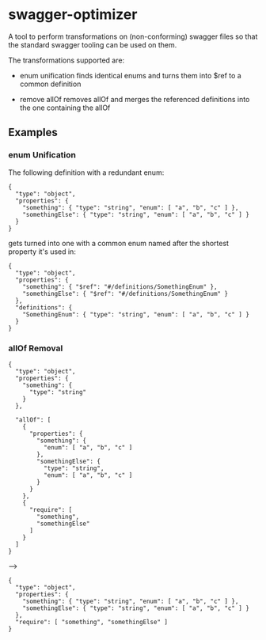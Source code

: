 
# swagger-optimizer

A tool to perform transformations on (non-conforming) swagger files so that the standard swagger tooling can be used on them.

The transformations supported are:

- enum unification
  finds identical enums and turns them into $ref to a common definition

- remove allOf
  removes allOf and merges the referenced definitions into the one containing the allOf


## Examples

### enum Unification

The following definition with a redundant enum:

    {
      "type": "object",
      "properties": {
        "something": { "type": "string", "enum": [ "a", "b", "c" ] },
        "somethingElse": { "type": "string", "enum": [ "a", "b", "c" ] }
      }
    }

gets turned into one with a common enum named after the shortest property it's used in:

    {
      "type": "object",
      "properties": {
        "something": { "$ref": "#/definitions/SomethingEnum" },
        "somethingElse": { "$ref": "#/definitions/SomethingEnum" }
      },
      "definitions": {
        "SomethingEnum": { "type": "string", "enum": [ "a", "b", "c" ] }
      }
    }


### allOf Removal


    {
      "type": "object",
      "properties": {
        "something": {
          "type": "string"
        }
      },

      "allOf": [
        {
          "properties": {
            "something": {
              "enum": [ "a", "b", "c" ]
            },
            "somethingElse": {
              "type": "string",
              "enum": [ "a", "b", "c" ]
            }
          }
        },
        {
          "require": [
            "something",
            "somethingElse"
          ]
        }
      ]
    }
-->

    {
      "type": "object",
      "properties": {
        "something": { "type": "string", "enum": [ "a", "b", "c" ] },
        "somethingElse": { "type": "string", "enum": [ "a", "b", "c" ] }
      },
      "require": [ "something", "somethingElse" ]
    }


